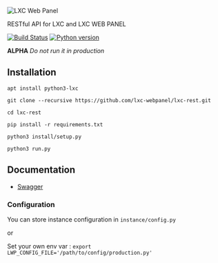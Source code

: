![LXC Web Panel](https://raw.githubusercontent.com/lxc-webpanel/lxc-webpanel.github.com/master/img/logo-2016-readme.png)

RESTful API for LXC and LXC WEB PANEL

[![Build Status](https://travis-ci.org/lxc-webpanel/lxc-rest.svg?branch=master)](https://travis-ci.org/lxc-webpanel/lxc-rest)
[![Python version](https://img.shields.io/badge/Python-3.5-blue.svg)](https://www.python.org/downloads/release/python-350/)

**ALPHA**
*Do not run it in production*

## Installation
```
apt install python3-lxc

git clone --recursive https://github.com/lxc-webpanel/lxc-rest.git

cd lxc-rest

pip install -r requirements.txt

python3 install/setup.py

python3 run.py
```

## Documentation

* [Swagger](http://petstore.swagger.io/?url=http://lxc-webpanel.github.io/doc/swagger.json)


### Configuration
You can store instance configuration in `instance/config.py`

or

Set your own env var :
`export LWP_CONFIG_FILE='/path/to/config/production.py'`
